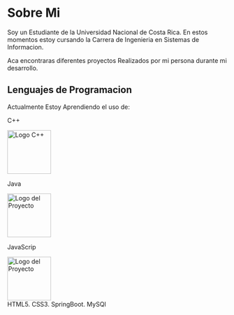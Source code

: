 <h1>Sobre Mi</h1>

Soy un Estudiante de la Universidad Nacional de Costa Rica.
En estos momentos estoy cursando la Carrera de Ingenieria en Sistemas de Informacion.

Aca encontraras diferentes proyectos Realizados por mi persona durante mi desarrollo.

<h2>Lenguajes de Programacion</h2>
<p>Actualmente Estoy Aprendiendo el uso de:</p>

<div>
 <p>C++</p>
 <img src="https://upload.wikimedia.org/wikipedia/commons/1/18/ISO_C%2B%2B_Logo.svg" alt="Logo C++" width=100>
</div>
 
<div>
 <p>Java</p>
 <img src="https://cdn-icons-png.flaticon.com/512/5968/5968282.png" alt="Logo del Proyecto" width="100">
</div>

<div>
 <p>JavaScrip</p>
 <img src="https://upload.wikimedia.org/wikipedia/commons/6/6a/JavaScript-logo.png" alt="Logo del Proyecto" width="100">
</div>
HTML5.
CSS3.
SpringBoot.
MySQl
